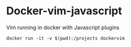 # Docker-vim-javascript

Vim running in docker with Javascript plugins

`docker run -it -v $(pwd):/projects dockervim`
